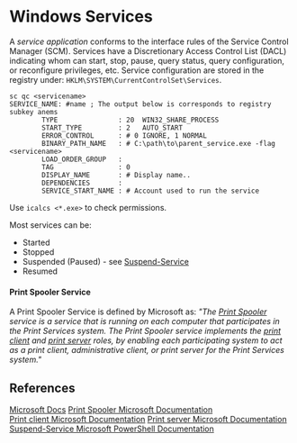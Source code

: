 # Windows Services

A _service application_ conforms to the interface rules of the Service Control Manager (SCM).
Services have a Discretionary Access Control List (DACL) indicating whom can start, stop, pause, query status, query configuration, or reconfigure privileges, etc. Service configuration are stored in the registry under: `HKLM\SYSTEM\CurrentControlSet\Services`.

```batch
sc qc <servicename>
SERVICE_NAME: #name ; The output below is corresponds to registry subkey anems
        TYPE               : 20  WIN32_SHARE_PROCESS
        START_TYPE         : 2   AUTO_START 
        ERROR_CONTROL      : # 0 IGNORE, 1 NORMAL
        BINARY_PATH_NAME   : # C:\path\to\parent_service.exe -flag <servicename>
        LOAD_ORDER_GROUP   : 
        TAG                : 0
        DISPLAY_NAME       : # Display name..
        DEPENDENCIES       :
        SERVICE_START_NAME : # Account used to run the service
```

Use `icalcs <*.exe>`  to check permissions.

Most services can be:
- Started
- Stopped
- Suspended (Paused) - see [Suspend-Service](https://learn.microsoft.com/en-us/powershell/module/microsoft.powershell.management/suspend-service?view=powershell-7.3)
- Resumed


#### Print Spooler Service 

A Print Spooler Service is defined by Microsoft as: *"The [Print Spooler](https://learn.microsoft.com/en-us/openspecs/windows_protocols/ms-prsod/b1e6690e-453a-4415-9506-2706ba31feac#gt_c6bde257-38a5-43bb-8d0e-204e226b3655) service is a service that is running on each computer that participates in the Print Services system. The Print Spooler service implements the [print client](https://learn.microsoft.com/en-us/openspecs/windows_protocols/ms-prsod/b1e6690e-453a-4415-9506-2706ba31feac#gt_3b2da3d1-c159-4399-a6dd-dfd5f76fa2f5) and [print server](https://learn.microsoft.com/en-us/openspecs/windows_protocols/ms-prsod/b1e6690e-453a-4415-9506-2706ba31feac#gt_59fb3ddc-63cf-45df-8a90-46a6af9e00cb) roles, by enabling each participating system to act as a print client, administrative client, or print server for the Print Services system."*


## References
[Microsoft Docs](https://docs.microsoft.com/en-us/windows/win32/services/services)
[Print Spooler Microsoft Documentation](https://learn.microsoft.com/en-us/openspecs/windows_protocols/ms-prsod/b1e6690e-453a-4415-9506-2706ba31feac#gt_c6bde257-38a5-43bb-8d0e-204e226b3655)  
[Print client Microsoft Documentation](https://learn.microsoft.com/en-us/openspecs/windows_protocols/ms-prsod/b1e6690e-453a-4415-9506-2706ba31feac#gt_3b2da3d1-c159-4399-a6dd-dfd5f76fa2f5) 
[Print server Microsoft Documentation](https://learn.microsoft.com/en-us/openspecs/windows_protocols/ms-prsod/b1e6690e-453a-4415-9506-2706ba31feac#gt_59fb3ddc-63cf-45df-8a90-46a6af9e00cb) 
[Suspend-Service Microsoft PowerShell Documentation](https://learn.microsoft.com/en-us/powershell/module/microsoft.powershell.management/suspend-service?view=powershell-7.3)